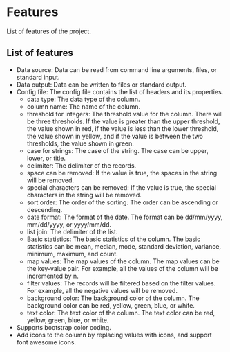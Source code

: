 # Features

List of features of the project.

## List of features

- Data source: Data can be read from command line arguments, files, or standard input.
- Data output: Data can be written to files or standard output.
- Config file: The config file contains the list of headers and its properties.
  - data type: The data type of the column.
  - column name: The name of the column.
  - threshold for integers: The threshold value for the column. There will be three thresholds. If the value is greater than the upper threshold, the value shown in red, if the value is less than the lower threshold, the value shown in yellow, and if the value is between the two thresholds, the value shown in green.
  - case for strings: The case of the string. The case can be upper, lower, or title.
  - delimiter: The delimiter of the records.
  - space can be removed: If the value is true, the spaces in the string will be removed.
  - special characters can be removed: If the value is true, the special characters in the string will be removed.
  - sort order: The order of the sorting. The order can be ascending or descending.
  - date format: The format of the date. The format can be dd/mm/yyyy, mm/dd/yyyy, or yyyy/mm/dd.
  - list join: The delimiter of the list.
  - Basic statistics: The basic statistics of the column. The basic statistics can be mean, median, mode, standard deviation, variance, minimum, maximum, and count.
  - map values: The map values of the column. The map values can be the key-value pair. For example, all the values of the column will be incremented by n.
  - filter values: The records will be filtered based on the filter values. For example, all the negative values will be removed.
  - background color: The background color of the column. The background color can be red, yellow, green, blue, or white.
  - text color: The text color of the column. The text color can be red, yellow, green, blue, or white.
- Supports bootstrap color coding.
- Add icons to the column by replacing values with icons, and support font awesome icons.